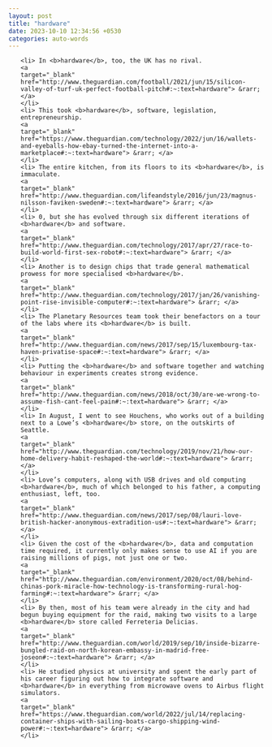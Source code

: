 ```yaml
---
layout: post
title: "hardware"
date: 2023-10-10 12:34:56 +0530
categories: auto-words
---
```

<ol>

    <li> In <b>hardware</b>, too, the UK has no rival.
    <a 
    target="_blank" 
    href="http://www.theguardian.com/football/2021/jun/15/silicon-valley-of-turf-uk-perfect-football-pitch#:~:text=hardware"> &rarr; </a>
    </li>
    <li> This took <b>hardware</b>, software, legislation, entrepreneurship.
    <a 
    target="_blank" 
    href="https://www.theguardian.com/technology/2022/jun/16/wallets-and-eyeballs-how-ebay-turned-the-internet-into-a-marketplace#:~:text=hardware"> &rarr; </a>
    </li>
    <li> The entire kitchen, from its floors to its <b>hardware</b>, is immaculate.
    <a 
    target="_blank" 
    href="http://www.theguardian.com/lifeandstyle/2016/jun/23/magnus-nilsson-faviken-sweden#:~:text=hardware"> &rarr; </a>
    </li>
    <li> 0, but she has evolved through six different iterations of <b>hardware</b> and software.
    <a 
    target="_blank" 
    href="http://www.theguardian.com/technology/2017/apr/27/race-to-build-world-first-sex-robot#:~:text=hardware"> &rarr; </a>
    </li>
    <li> Another is to design chips that trade general mathematical prowess for more specialised <b>hardware</b>.
    <a 
    target="_blank" 
    href="http://www.theguardian.com/technology/2017/jan/26/vanishing-point-rise-invisible-computer#:~:text=hardware"> &rarr; </a>
    </li>
    <li> The Planetary Resources team took their benefactors on a tour of the labs where its <b>hardware</b> is built.
    <a 
    target="_blank" 
    href="http://www.theguardian.com/news/2017/sep/15/luxembourg-tax-haven-privatise-space#:~:text=hardware"> &rarr; </a>
    </li>
    <li> Putting the <b>hardware</b> and software together and watching behaviour in experiments creates strong evidence.
    <a 
    target="_blank" 
    href="http://www.theguardian.com/news/2018/oct/30/are-we-wrong-to-assume-fish-cant-feel-pain#:~:text=hardware"> &rarr; </a>
    </li>
    <li> In August, I went to see Houchens, who works out of a building next to a Lowe’s <b>hardware</b> store, on the outskirts of Seattle.
    <a 
    target="_blank" 
    href="http://www.theguardian.com/technology/2019/nov/21/how-our-home-delivery-habit-reshaped-the-world#:~:text=hardware"> &rarr; </a>
    </li>
    <li> Love’s computers, along with USB drives and old computing <b>hardware</b>, much of which belonged to his father, a computing enthusiast, left, too.
    <a 
    target="_blank" 
    href="http://www.theguardian.com/news/2017/sep/08/lauri-love-british-hacker-anonymous-extradition-us#:~:text=hardware"> &rarr; </a>
    </li>
    <li> Given the cost of the <b>hardware</b>, data and computation time required, it currently only makes sense to use AI if you are raising millions of pigs, not just one or two.
    <a 
    target="_blank" 
    href="http://www.theguardian.com/environment/2020/oct/08/behind-chinas-pork-miracle-how-technology-is-transforming-rural-hog-farming#:~:text=hardware"> &rarr; </a>
    </li>
    <li> By then, most of his team were already in the city and had begun buying equipment for the raid, making two visits to a large <b>hardware</b> store called Ferreteria Delicias.
    <a 
    target="_blank" 
    href="http://www.theguardian.com/world/2019/sep/10/inside-bizarre-bungled-raid-on-north-korean-embassy-in-madrid-free-joseon#:~:text=hardware"> &rarr; </a>
    </li>
    <li> He studied physics at university and spent the early part of his career figuring out how to integrate software and <b>hardware</b> in everything from microwave ovens to Airbus flight simulators.
    <a 
    target="_blank" 
    href="https://www.theguardian.com/world/2022/jul/14/replacing-container-ships-with-sailing-boats-cargo-shipping-wind-power#:~:text=hardware"> &rarr; </a>
    </li>